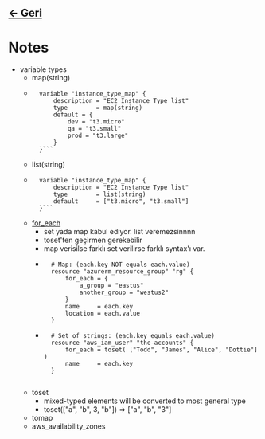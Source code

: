 ## [<- Geri](../README.md)

# Notes
- variable types
    - map(string)
    - ```
        variable "instance_type_map" {
            description = "EC2 Instance Type list"
            type        = map(string)
            default = {
                dev = "t3.micro"
                qa = "t3.small"
                prod = "t3.large"
            }
        }```
    - list(string)
    - ```
        variable "instance_type_map" {
            description = "EC2 Instance Type list"
            type        = list(string)
            default     = ["t3.micro", "t3.small"]
        }```
    - [for_each](https://developer.hashicorp.com/terraform/language/meta-arguments/for_each#basic-syntax)
        - set yada map kabul ediyor. list veremezsinnnn
        - toset'ten geçirmen gerekebilir
        - map verisilse farklı set verilirse farklı syntax'ı var.
        - ```
            # Map: (each.key NOT equals each.value)
            resource "azurerm_resource_group" "rg" {
                for_each = {
                    a_group = "eastus"
                    another_group = "westus2"
                }
                name     = each.key
                location = each.value
            }
            ```
        - ```
            # Set of strings: (each.key equals each.value)
            resource "aws_iam_user" "the-accounts" {
                for_each = toset( ["Todd", "James", "Alice", "Dottie"] )
                name     = each.key
            }
        ```
    - toset
        - mixed-typed elements will be converted to most general type
        - toset(["a", "b", 3, "b"]) => ["a", "b", "3"]
    - tomap
    - aws_availability_zones